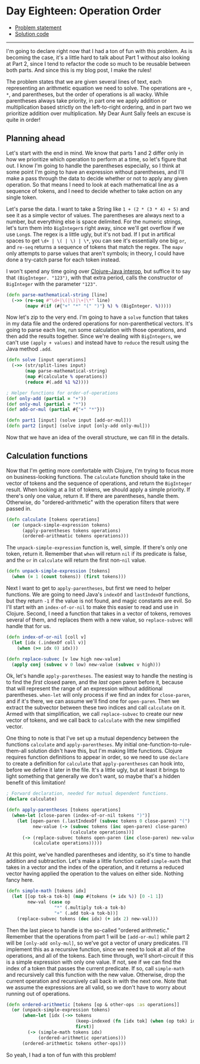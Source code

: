 # Day Eighteen: Operation Order

* [Problem statement](https://adventofcode.com/2020/day/18)
* [Solution code](https://github.com/abyala/advent-2020-clojure/blob/master/src/advent_2020_clojure/day18.clj)

---

I'm going to declare right now that I had a ton of fun with this problem. As is becoming the case, it's
a little hard to talk about Part 1 without also looking at Part 2, since I tend to refactor the code so
much to be reusable between both parts. And since this is my blog post, I make the rules!

The problem states that we are given several lines of text, each representing an arithmetic equation we need
to solve. The operations are `+`, `*`, and parentheses, but the order of operations is all wacky. While
parentheses always take priority, in part one we apply addition or multiplication based strictly on the
left-to-right ordering, and in part two we prioritize addition over multiplication.  My Dear Aunt Sally feels
an excuse is quite in order!

## Planning ahead

Let's start with the end in mind. We know that parts 1 and 2 differ only in how we prioritize which operation
to perform at a time, so let's figure that out. I know I'm going to handle the parentheses especially, so I
think at some point I'm going to have an expression without parentheses, and I'll make a pass through the
data to decide whether or not to apply any given operation. So that means I need to look at each mathematical
line as a sequence of tokens, and I need to decide whether to take action on any single token.

Let's parse the data. I want to take a String like `1 + (2 * (3 * 4) + 5)` and see it as a simple vector of
values. The parentheses are always next to a number, but everything else is space delimited. For the numeric
strings, let's turn them into `BigInteger`s right away, since we'll get overflow if we use `Long`s. The regex
is a little ugly, but it's not bad. If I put in artifical spaces to get `\d+ | \( | \) | \*`, you can see
it's essentially one big `or`, and `re-seq` returns a sequence of tokens that match the regex.  The `mapv`
only attempts to parse values that aren't symbols; in theory, I could have done a try-catch parse for each
token instead.

I won't spend any time going over [Clojure-Java interop](https://clojure.org/reference/java_interop), but
suffice it to say that `(BigInteger. "123")`, with that extra period, calls the constructor of `BigInteger`
with the parameter `"123"`.

```clojure
(defn parse-mathematical-string [line]
  (->> (re-seq #"\d+|\(|\)|\+|\*" line)
       (mapv #(if (#{"+" "*" "(" ")"} %) % (BigInteger. %)))))
```

Now let's zip to the very end. I'm going to have a `solve` function that takes in my data file and the
ordered operations for non-parenthetical vectors.  It's going to parse each line, run some calculation
with those operations, and then add the results together. Since we're dealing with `BigIntegers`, we
can't use `(apply + values)` and instead have to `reduce` the result using the Java method `.add`.

```clojure
(defn solve [input operations]
  (->> (str/split-lines input)
       (map parse-mathematical-string)
       (map #(calculate % operations))
       (reduce #(.add %1 %2))))

; Helper functions for order-of-operations
(def only-add (partial = "+"))
(def only-mul (partial = "*"))
(def add-or-mul (partial #{"+" "*"}))

(defn part1 [input] (solve input [add-or-mul]))
(defn part2 [input] (solve input [only-add only-mul]))
```

Now that we have an idea of the overall structure, we can fill in the details.

## Calculation functions

Now that I'm getting more comfortable with Clojure, I'm trying to focus more on business-looking
functions. The `calculate` function should take in the vector of tokens and the sequence of
operations, and return the `BigInteger` result. When looking at a list of tokens, we should apply
a simple priority. If there's only one value, return it.  If there are parentheses, handle them.
Otherwise, do "ordered-arithmetic" with the operation filters that were passed in.

```clojure
(defn calculate [tokens operations]
  (or (unpack-simple-expression tokens)
      (apply-parentheses tokens operations)
      (ordered-arithmatic tokens operations)))
```

The `unpack-simple-expression` function is, well, simple.  If there's only one token, return it.
Remember that `when` will return `nil` if its predicate is false, and the `or` in `calculate`
will return the first non-`nil` value.

```clojure
(defn unpack-simple-expression [tokens]
  (when (= 1 (count tokens)) (first tokens)))
```

Next I want to get to `apply-parentheses`, but first we need to helper functions. We are going
to need Java's `indexOf` and `lastIndexOf` functions, but they return `-1` if the value is not found,
and magic constants are evil. So I'll start with an `index-of-or-nil` to make this easier to read
and use in Clojure. Second, I need a function that takes in a vector of tokens, removes several
of them, and replaces them with a new value, so `replace-subvec` will handle that for us.

```clojure
(defn index-of-or-nil [coll v]
  (let [idx (.indexOf coll v)]
    (when (>= idx 0) idx)))

(defn replace-subvec [v low high new-value]
  (apply conj (subvec v 0 low) new-value (subvec v high)))
```

Ok, let's handle `apply-parentheses`. The easiest way to handle the nesting is to find the
_first_ closed paren, and the _last_ open paren before it, because that will represent the 
range of an expression without additional parentheses. `when-let` will only process if we
find an index for `close-paren`, and if it's there, we can assume we'll find one for
`open-paren`. Then we extract the subvector between these two indices and call `calculate`
on it.  Armed with that simplification, we call `replace-subvec` to create our new vector
of tokens, and we call back to `calculate` with the new simplified vector.

One thing to note is that I've set up a mutual dependency between the functions `calculate`
and `apply-parentheses`. My initial one-function-to-rule-them-all solution didn't have this,
but I'm making little functions. Clojure requires function definitions to appear in order,
so we need to use `declare` to create a definition for `calculate` that `apply-parentheses`
can hook into, before we define it later in the file. It's a little ugly, but at least it
brings to light something that generally we don't want, so maybe that's a hidden benefit
of this limitation! 

```clojure
; Forward declaration, needed for mutual dependent functions.
(declare calculate)

(defn apply-parentheses [tokens operations]
  (when-let [close-paren (index-of-or-nil tokens ")")]
    (let [open-paren (.lastIndexOf (subvec tokens 0 close-paren) "(")
          new-value (-> (subvec tokens (inc open-paren) close-paren)
                        (calculate operations))]
      (-> (replace-subvec tokens open-paren (inc close-paren) new-value)
          (calculate operations)))))
```

At this point, we've handled parentheses and identity, so it's time to handle addition and
subtraction. Let's make a little function called `simple-math` that takes in a vector and
the index of the operation, and it returns a reduced vector having applied the operation
to the values on either side. Nothing fancy here.

```clojure
(defn simple-math [tokens idx]
  (let [[op tok-a tok-b] (map #(tokens (+ idx %)) [0 -1 1])
        new-val (case op
                  "*" (.multiply tok-a tok-b)
                  "+" (.add tok-a tok-b))]
    (replace-subvec tokens (dec idx) (+ idx 2) new-val)))
```

Then the last piece to handle is the so-called "ordered arithmetic." Remember that the
operations from part 1 will be `[add-or-mul]` while part 2 will be `[only-add only-mul]`,
so we've got a vector of unary predicates. I'll implement this as a recursive function,
since we need to look at all of the operations, and all of the tokens. Each time through,
we'll short-circuit if this is a simple expression with only one value. If not, see if we
can find the index of a token that passes the current predicate. If so, call `simple-math`
and recursively call this function with the new value. Otherwise, drop the current operation
and recursively call back in with the next one. Note that we assume the expressions are all
valid, so we don't have to worry about running out of operations.

```clojure
(defn ordered-arithmetic [tokens [op & other-ops :as operations]]
  (or (unpack-simple-expression tokens)
      (when-let [idx (->> tokens
                          (keep-indexed (fn [idx tok] (when (op tok) idx)))
                          first)]
        (-> (simple-math tokens idx)
            (ordered-arithmetic operations)))
      (ordered-arithmetic tokens other-ops)))
```

So yeah, I had a ton of fun with this problem!
